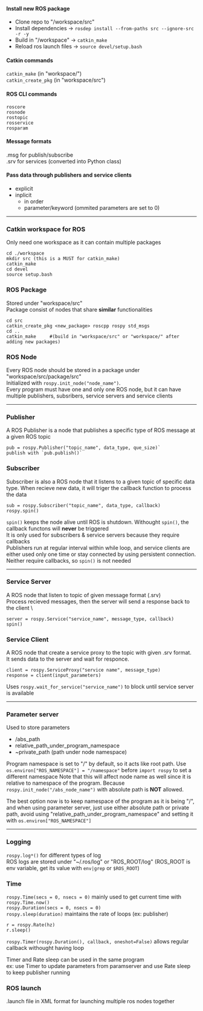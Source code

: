 

#### **Install new ROS package**
* Clone repo to "/workspace/src"
* Install dependencies -> `rosdep install --from-paths src --ignore-src -r -y`
* Build in "/workspace" -> `catkin_make`
* Reload ros launch files -> `source devel/setup.bash`

#### **Catkin commands**
`catkin_make` (in "workspace/") \
`catkin_create_pkg` (in "workspace/src")

#### **ROS CLI commands**
`roscore` \
`rosnode` \
`rostopic` \
`rosservice` \
`rosparam` 

#### **Message formats**
.msg for publish/subscribe \
.srv for services (converted into Python class)

#### **Pass data through publishers and service clients**
* explicit
* inplicit
    * in order
    * parameter/keyword (ommited parameters are set to 0)
    
---

### **Catkin workspace for ROS**
Only need one workspace as it can contain multiple packages
```
cd ./workspace
mkdir src (this is a MUST for catkin_make)
catkin_make
cd devel
source setup.bash
```

### **ROS Package**
Stored under "workspace/src" \
Package consist of nodes that share **similar** functionalities
```
cd src
catkin_create_pkg <new_package> roscpp rospy std_msgs
cd ..
catkin_make     #(build in "workspace/src" or "workspace/" after adding new packages)
```

### **ROS Node**
Every ROS node should be stored in a package under "workspace/src/package/src" \
Initialized with `rospy.init_node("node_name")`. \
Every program must have one and only one ROS node, but it can have multiple publishers, subsribers, service servers and service clients

---

### **Publisher**
A ROS Publisher is a node that publishes a specific type of ROS message at a given ROS topic
```
pub = rospy.Publisher("topic_name", data_type, que_size)`
publish with `pub.publish()`
```

### **Subscriber**
Subscriber is also a ROS node that it listens to a given topic of specific data type. When recieve new data, it will triger the callback function to process the data
```
sub = rospy.Subscriber("topic_name", data_type, callback)
rospy.spin()
```
`spin()` keeps the node alive until ROS is shutdown. Withought `spin()`, the callback functons will **never** be triggered \
It is only used for subscribers & service servers because they require callbacks \
Publishers run at regular interval within while loop, and service clients are either used only one time or stay connected by using persistent connection. Neither require callbacks, so `spin()` is not needed

---

### **Service Server**
A ROS node that listen to topic of given message format (.srv) \
Process recieved messages, then the server will send a response back to the client \
```
server = rospy.Service("service_name", message_type, callback)
spin()
```

### **Service Client**
A ROS node that create a service proxy to the topic with given .srv format. \
It sends data to the server and wait for responce.
```
client = rospy.ServiceProxy("service name", message_type)
response = client(input_parameters)
```
Uses `rospy.wait_for_service("service_name")` to block until service server is available

---

### **Parameter server**
Used to store parameters
* /abs_path
* relative_path_under_program_namespace
* ~private_path (path under node namespace)

Program namespace is set to "/" by default, so it acts like root path. Use `os.environ["ROS_NAMESPACE"] = "/namespace"` before `import rospy` to set a different namespace
Note that this will affect node name as well since it is relative to namespace of the program. Because `rospy.init_node("/abs_node_name")` with absolute path is **NOT** allowed.

The best option now is to keep namespace of the program as it is being "/", and when using parameter server, just use either absolute path or private path, avoid using "relative_path_under_program_namespace" and setting it with `os.environ["ROS_NAMESPACE"]`

---

### **Logging**
`rospy.log*()` for different types of log \
ROS logs are stored under "~/.ros/log" or "ROS_ROOT/log" (ROS_ROOT is env variable, get its value with `env|grep` or `$ROS_ROOT`)

### **Time**
`rospy.Time(secs = 0, nsecs = 0)` mainly used to get current time with `rospy.Time.now()` \
`rospy.Duration(secs = 0, nsecs = 0)` \
`rospy.sleep(duration)` maintains the rate of loops (ex: publisher)
```
r = rospy.Rate(hz)
r.sleep()
```
`rospy.Timer(rospy.Duration(), callback, oneshot=False)` allows regular callback withought having loop

Timer and Rate sleep can be used in the same program \
ex: use Timer to update parameters from paramserver and use Rate sleep to keep publisher running

### **ROS launch**
.launch file in XML format for launching multiple ros nodes together
